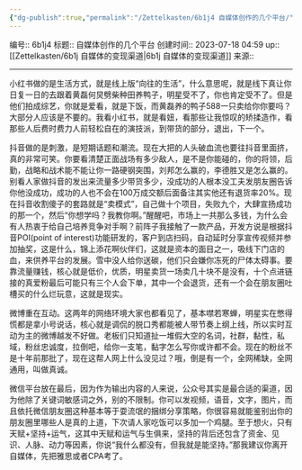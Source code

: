 ```yaml
---
{"dg-publish":true,"permalink":"/Zettelkasten/6b1j4 自媒体创作的几个平台/","dgPassFrontmatter":true}
---
```


编号:: 6b1j4
标题:: 自媒体创作的几个平台
创建时间:: 2023-07-18 04:59
up:: [[Zettelkasten/6b1j 自媒体的变现渠道\|6b1j 自媒体的变现渠道]]
来源:: 

---
小红书做的是生活方式，就是线上版“向往的生活”，什么意思呢，就是线下真让你日复一日的去跟着黄磊何炅劈柴种田养鸭子，明星受不了，你也肯定受不了。但是他们拍成综艺，你就是爱看，就是下饭，而黄磊养的鸭子588一只卖给你你要吗？大部分人应该是不要的。我看小红书，就是看妞，看那些让我惊叹的矫揉造作，看那些人后费时费力人前轻松自在的演技派，到带货的部分，退出，下一个。

抖音做的是刺激，是短期话题和潮流。现在大把的人头破血流也要往抖音里面挤，真的非常可笑。你要看清楚正面战场有多少敌人，是不是你能碰的，你的将领，后勤，战略和战术能不能让你一路硬钢突围，刘邦怎么赢的，李德胜又是怎么赢的。别看人家做抖音的发出来流量多少带货多少，没成功的人根本没工夫发朋友圈告诉你他没成功，成功的人也不会在100万成交额后面备注其实他还有退货率20%。现在抖音收割傻子的套路就是“卖模式”，自己做十个项目，失败九个，大肆宣扬成功的那一个，然后“你想学吗？我教你啊。”醒醒吧，市场上一共那么多钱，为什么会有人热衷于给自己培养竞争对手啊？前阵子我接触了一款产品，开发方说是根据抖音POI(point of interest)功能研发的，客户到店扫码，自动延时分享宣传视频并参加抽奖，这是什么，锦上添花啊伙伴们，这就是资本的面目之一，吸线下门店的血，来供养平台的发展。雪中没人给你送碳，他们只会嫌你冻死的尸体太碍事。要靠流量赚钱，核心就是低价，优质，明星卖货一场卖几十块不是没有，十个点进链接的真爱粉最后可能只有三个人会下单，其中一个会退货，还有一个会在朋友圈吐槽买的什么烂玩意，这就是现实。

微博重在互动。这两年的网络环境大家也都看见了，基本噤若寒蝉，明星实在憋得慌都是拿小号说话，核心就是调侃的脱口秀都能被人带节奏上纲上线，所以实时互动为主的微博越发不好做。老板们只知道扯一堆假大空的名词，社群，黏性，私域，粉丝忠诚度，拉倒吧，给你一支笔，黏字怎么写你或许都不会。现在的粉丝不是十年前那批了，现在这帮人网上什么没见过？哦，倒是有一个，全网稀缺，全网通用，叫做真诚。

微信平台放在最后，因为作为输出内容的人来说，公众号其实是最合适的渠道，因为他除了关键词敏感词之外，别的不限制。你可以发视频，语音，文字，图片，而且依托微信朋友圈这种基本等于耍流氓的捆绑分享策略，你很容易就能鉴别出你的朋友圈里哪些人是真的上道，下次请人家吃饭可以多加一个鸡腿。至于想火，只有天赋+坚持+运气，这其中天赋和运气与生俱来，坚持的背后还包含了资金、见识、人脉、动力等因素，你说“我什么都没有，但我就是能坚持。”那我建议你离开自媒体，先把雅思或者CPA考了。